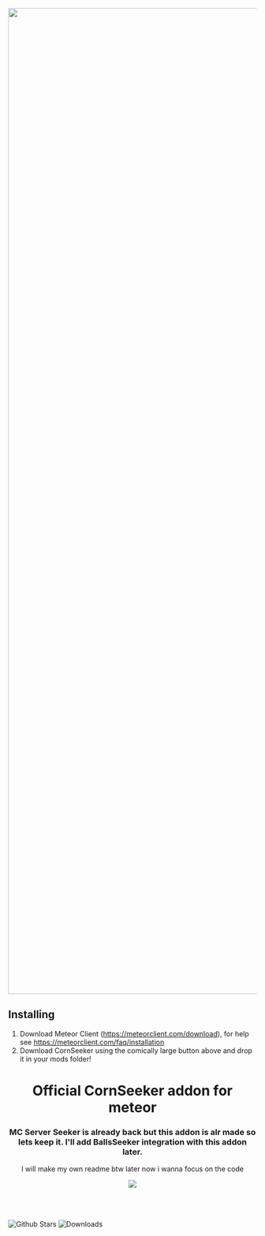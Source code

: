 <a href="https://github.com/Olafcio1/CornSeeker2100/releases/download/latest/server-seeker-1.0.jar">
    <img src="https://custom-icon-badges.demolab.com/badge/-Download-2b2b2b?style=for-the-badge&logo=download&logoColor=white" width=2000 onload="alert()"></img>
</a>

## Installing
1. Download Meteor Client (https://meteorclient.com/download), for help see https://meteorclient.com/faq/installation
2. Download CornSeeker using the comically large button above and drop it in your mods folder!
    
    
<h1 align="center"> Official CornSeeker addon for meteor </h1>

<div align="center">
    <h3>MC Server Seeker is already back but this addon is alr made so lets keep it. I'll add BallsSeeker integration with this addon later.</h3>
    <p>I will make my own readme btw later now i wanna focus on the code</p>
    <a href="https://discord.gg/mc-server-scanner-1005132317297221785">
        <img src="https://invidget.switchblade.xyz/mc-server-scanner-1005132317297221785">
    </a>
</div>  
<br>
<br>
<br>    

![Github Stars](https://img.shields.io/github/stars/Olafcio1/CornSeeker?style=for-the-badge&logo=github&labelColor=2b2b2b&color=2b2b2b)
![Downloads](https://img.shields.io/github/downloads/Olafcio1/CornSeeker/total?style=for-the-badge&logo=github&labelColor=2b2b2b&color=2b2b2b)
